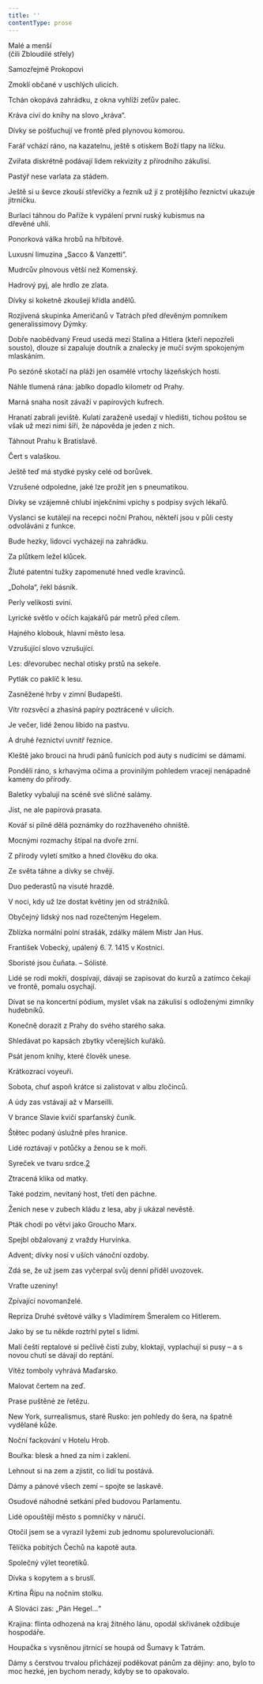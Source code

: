```yaml
---
title: ''
contentType: prose
---
```


Malé a menší  
(čili Zbloudilé střely)

Samozřejmě Prokopovi

Zmoklí občané v uschlých ulicích.

Tchán okopává zahrádku, z okna vyhlíží zeťův palec.

Kráva civí do knihy na slovo „kráva“.

Dívky se pošťuchují ve frontě před plynovou komorou.

Farář vchází ráno, na kazatelnu, ještě s otiskem Boží tlapy na líčku.

Zvířata diskrétně podávají lidem rekvizity z přírodního zákulisí.

Pastýř nese varlata za stádem.

Ještě si u ševce zkouší střevíčky a řezník už jí z protějšího řeznictví ukazuje jitrničku.

Burlaci táhnou do Paříže k vypálení první ruský kubismus na  
dřevěné uhlí.

Ponorková válka hrobů na hřbitově.

Luxusní limuzina „Sacco & Vanzetti“.

Mudrcův plnovous větší než Komenský.

Hadrový pyj, ale hrdlo ze zlata.

Dívky si koketně zkoušejí křídla andělů.

Rozjívená skupinka Američanů v Tatrách před dřevěným pomníkem generalissimovy Dýmky.

Dobře naobědvaný Freud usedá mezi Stalina a Hitlera (kteří nepozřeli sousto), dlouze si zapaluje doutník a znalecky je mučí svým spokojeným mlaskáním.

Po sezóně skotačí na pláži jen osamělé vrtochy lázeňských hostí.

Náhle tlumená rána: jablko dopadlo kilometr od Prahy.

Marná snaha nosit závaží v papírových kufrech.

Hranatí zabrali jeviště. Kulatí zaraženě usedají v hledišti, tichou poštou se však už mezi nimi šíří, že nápověda je jeden z nich.

Táhnout Prahu k Bratislavě.

Čert s valaškou.

Ještě teď má stydké pysky celé od borůvek.

Vzrušené odpoledne, jaké lze prožít jen s pneumatikou.

Dívky se vzájemně chlubí injekčními vpichy s podpisy svých lékařů.

Vyslanci se kutálejí na recepci noční Prahou, někteří jsou v půli cesty odvoláváni z funkce.

Bude hezky, lidovci vycházejí na zahrádku.

Za plůtkem ležel klůcek.

Žluté patentní tužky zapomenuté hned vedle kravinců.

„Dohola“, řekl básník.

Perly velikosti sviní.

Lyrické světlo v očích kajakářů pár metrů před cílem.

Hajného klobouk, hlavní město lesa.

Vzrušující slovo vzrušující.

Les: dřevorubec nechal otisky prstů na sekeře.

Pytlák co paklíč k lesu.

Zasněžené hrby v zimní Budapešti.

Vítr rozsvěcí a zhasíná papíry poztrácené v ulicích.

Je večer, lidé ženou libido na pastvu.

A druhé řeznictví uvnitř řeznice.

Kleště jako brouci na hrudi pánů funících pod auty s nudícími se dámami.

Pondělí ráno, s krhavýma očima a provinilým pohledem vracejí nenápadně kameny do přírody.

Baletky vybalují na scéně své sličné salámy.

Jíst, ne ale papírová prasata.

Kovář si pilně dělá poznámky do rozžhaveného ohniště.

Mocnými rozmachy štípal na dvoře zrní.

Z přírody vyletí smítko a hned člověku do oka.

Ze světa táhne a dívky se chvějí.

Duo pederastů na visuté hrazdě.

V noci, kdy už lze dostat květiny jen od strážníků.

Obyčejný lidský nos nad rozečteným Hegelem.

Zblízka normální polní strašák, zdálky málem Mistr Jan Hus.

František Vobecký, upálený 6. 7. 1415 v Kostnici.

Sboristé jsou čuňata. – Sólisté.

Lidé se rodí mokří, dospívají, dávají se zapisovat do kurzů a zatímco čekají ve frontě, pomalu osychají.

Dívat se na koncertní pódium, myslet však na zákulisí s odloženými zimníky hudebníků.

Konečně dorazit z Prahy do svého starého saka.

Shledávat po kapsách zbytky včerejších kuřáků.

Psát jenom knihy, které člověk unese.

Krátkozrací voyeuři.

Sobota, chuť aspoň krátce si zalistovat v albu zločinců.

A údy zas vstávají až v Marseilli.

V brance Slavie kvičí sparťanský čuník.

Štětec podaný úslužně přes hranice.

Lidé roztávají v potůčky a ženou se k moři.

Syreček ve tvaru srdce.[2](./resources/undefined)

Ztracená klika od matky.

Také podzim, nevítaný host, třetí den páchne.

Ženich nese v zubech kládu z lesa, aby ji ukázal nevěstě.

Pták chodí po větvi jako Groucho Marx.

Spejbl obžalovaný z vraždy Hurvínka.

Advent; dívky nosí v uších vánoční ozdoby.

Zdá se, že už jsem zas vyčerpal svůj denní příděl uvozovek.

Vraťte uzeniny!

Zpívající novomanželé.

Repriza Druhé světové války s Vladimírem Šmeralem co Hitlerem.

Jako by se tu někde roztrhl pytel s lidmi.

Malí čeští reptalové si pečlivě čistí zuby, kloktají, vyplachují si pusy – a s novou chutí se dávají do reptání.

Vítěz tomboly vyhrává Maďarsko.

Malovat čertem na zeď.

Prase puštěné ze řetězu.

New York, surrealismus, staré Rusko: jen pohledy do šera, na špatně vydělané kůže.

Noční fackování v Hotelu Hrob.

Bouřka: blesk a hned za ním i zaklení.

Lehnout si na zem a zjistit, co lidí tu postává.

Dámy a pánové všech zemí – spojte se laskavě.

Osudové náhodné setkání před budovou Parlamentu.

Lidé opouštějí město s pomníčky v náručí.

Otočil jsem se a vyrazil lyžemi zub jednomu spolurevolucionáři.

Tělíčka pobitých Čechů na kapotě auta.

Společný výlet teoretiků.

Dívka s kopytem a s bruslí.

Krtina Řípu na nočním stolku.

A Slováci zas: „Pán Hegel…“

Krajina: flinta odhozená na kraj žitného lánu, opodál skřivánek oždibuje hospodáře.

Houpačka s vysněnou jitrnicí se houpá od Šumavy k Tatrám.

Dámy s čerstvou trvalou přicházejí poděkovat pánům za dějiny: ano, bylo to moc hezké, jen bychom nerady, kdyby se to opakovalo.
